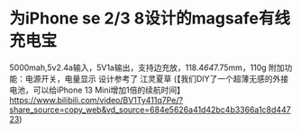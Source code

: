 # 为iPhone se 2/3 8设计的magsafe有线充电宝
5000mah,5v2.4a输入，5V1a输出，支持边充放，118.4*64*7.75mm，110g
附加功能：电源开关，电量显示
设计参考了 江灵夏草 (【我们DIY了一个超薄无感的外接电池，可以给iPhone 13 Mini增加1倍的续航时间】 https://www.bilibili.com/video/BV1Ty411q7Pe/?share_source=copy_web&vd_source=684e5626a41d42bc4b3366a1c8d44723)
